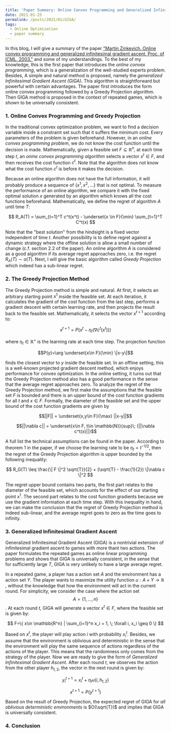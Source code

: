 ```yaml
---
title: 'Paper Summary: Online Convex Programming and Generalized Infinitesimal Gradient Ascent'
date: 2021-01-25
permalink: /posts/2021/01/GIGA/
tags:
  - Online Optimization
  - paper summary
---
```

In this blog, I will give a summary of the paper ["Martin Zinkevich. Online convex programming and generalized infinitesimal gradient ascent. Proc. of ICML, 2003."](https://www.cs.cmu.edu/~maz/publications/techconvex.pdf) and some of my understandings. To the best of my knowledge, this is the first paper that introduces the *online convex programming*, which is a generalization of the well-studied experts problem. Besides, A simple and natural method is proposed, namely the *generalized Infinitesimal Gradient Ascent (GIGA)*. This algorithm is straightforward but powerful with certain advantages. The paper first introduces the form online convex programming followed by a Greedy Projection algorithm. Then GIGA method is proposed in the context of repeated games, which is shown to be universally consistent.

### 1. Online Convex Programming and Greedy Projection

In the traditional convex optimization problem, we want to find a decision variable inside a constraint set such that it suffers the minimum cost. Every parameters of the problem is given beforehand. However, in an *online convex programming problem*, we do not know the cost function until the decision is made. Mathematically, given a feasible set $F \subseteq \mathbb{R}^{n}$, at each time step $t$, an *onine convex programming algorithm* selects a vector $x^t \in F$, and then receives the cost function $c^t$. Note that the algorithm does not know what the cost function $c^t$ is before it makes the decision. 

Because an online algorithm does not have the full information, it will probably produce a sequence of $\{x^1,x^2,...\}$ that is not optimal. To measure the performance of an online algorithm, we compare it with the fixed optimal solution $x$ generated by an algorithm which knows all the cost functions beforehand. Mathematically, we define the regret of algorithm $A$ until time $T$:

$$
R_A(T) = \sum_{t=1}^T c^t(x^t) - \underset{x \in F}{\min} \sum_{t=1}^T C^t(x)
$$

Note that the "best solution" from the hindsight is a fixed vector independent of time $t$. Another possibility is to define regret against a dynamic strategy where the offline solution is allow a small number of change (c.f. section 2.2 of the paper). 
An online algorithm $A$ is considered as a good algorithm if its average regret approaches zero, i.e. the regret $R_A(T)\sim o(T)$. Next, I will give the basic algorithm called *Greedy Projection* which indeed has a sub-linear regret.

### 2. The Greedy Projection Method

The Greedy Projection method is simple and natural. At first, it selects an arbitrary starting point $x^1$ inside the feasible set. At each iteration, it calculates the gradient of the cost function from the last step, performs a gradient descent with certain learning rate, and then projects the result back to the feasible set. Mathematically, it selects the vector $x^{t+1}$ according to:

$$
x^{t+1} = P(x^t-\eta_t(\nabla c^t(x^t)))
$$

where $\eta_t \in \mathbb{R}^{+}$ is the learning rate at each time step. The projection function 

$$P(y)=\arg \underset{x\in F}{\min} \|x-y\|$$ 

finds the closest vector to $y$ inside the feasible set. In an offline setting, this is a well-known projected gradient descent method, which enjoys performance for convex optimization. In the online setting, it turns out that the Greedy Projection method also has a good performance in the sense that the average regret approaches zero.
To analyze the regret of the Greedy Projection method, we first make the assumptions that the feasible set $F$ is bounded and there is an upper bound of the cost function gradients for all $t$ and $x\in F$. Formally, the diameter of the feasible set and the upper bound of the cost function gradients are given by 

$$||F|| = \underset{x,y\in F}{\max} ||x-y||$$ 

$$||\nabla c|| = \underset{x\in F, t\in \mathbb{N}}{sup}\; {||\nabla c^t(x)||}$$

A full list the technical assumptions can be found in the paper. According to theorem 1 in the paper, if we choose the learning rate to be $\eta_t = t^{-1/2}$, then the regret of the Greedy Projection algorithm is upper bounded by the following inequality:

$$
R_G(T) \leq \frac{\| F \|^2 \sqrt{T}}{2} + (\sqrt{T} - \frac{1}{2}) \|\nabla c \|^2
$$

The regret upper bound contains two parts, the first part relates to the diameter of the feasible set, which accounts for the effect of our starting point $x^1$. The second part relates to the cost function gradients because we use the gradient information at each time step. With this inequality in hand, we can make the conclusion that the regret of Greedy Projection method is indeed sub-linear, and the average regret goes to zero as the time goes to infinity.

### 3. Generalized Infinitesimal Gradient Ascent

Generalized Infinitesimal Gradient Ascent (GIGA) is a nontrivial extension of infinitesimal gradient ascent to games with more thant two actions. The paper formulates the repeated games as online linear programming problems and shows that GIGA is universally consistent, in the sense that for sufficiently large $T$, GIGA is very unlikely to have a large average regret.

In a repeated game, a player has a action set $A$ and the environment has a action set $Y$. The player wants to maximize the utility function 
$u: A\times Y\rightarrow \mathbb{R}$
, without the knowledge that how the environment will act in the current round. 
For simplicity, we consider the case where the action set
$$A=\{1,...,n\}$$
. 
At each round $t$, GIGA will generate a vector $x^t \in F$, where the feasible set is given by:

$$ F=\{ x\in \mathbb{R^n} | \sum_{i=1}^n x_i = 1, \; \forall i, x_i \geq 0 \} $$

Based on $x^t$, the player will play action $i$ with probability $x_i^t$. Besides, we assume that the environment is oblivious and deterministic in the sense that the environment will play the same sequence of actions regardless of the actions of the player. This means that the randomness only comes from the strategy of the player. Now we are ready to give the form of *Generalized Infinitesimal Gradient Ascent*. After each round $t$, we observes the action from the other player $h_{t,2}$, the vector in the next round is given by:

$$y_i^{t+1} = x_i^t + \eta_t u(i,h_{t,2})$$

$$ x^{t+1} = P(y^{t+1}) $$

Based on the result of Greedy Projection, the expected regret of GIGA for *all oblivious deterministic environments* is $O(\sqrt{T})$ and implies that GIGA is universally consistent.

### 4. Conclusion

